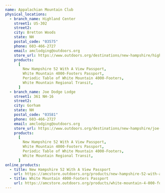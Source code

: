 ```yaml
---
name: Appalachian Mountain Club
physical_locations:
  - branch_name: Highland Center
    street1: US-302
    street2:
    city: Bretton Woods
    state: NH
    postal_code: "03575"
    phone: 603-466-2727
    email: amclodging@outdoors.org
    store_url: https://www.outdoors.org/destinations/new-hampshire/highland-center/
    products:
      [
        New Hampshire 52 With A View Passport,
        White Mountain 4000-Footers Passport,
        Periodic Table of White Mountain 4000-Footers,
        White Mountain Regional Transit,
      ]
  - branch_name: Joe Dodge Lodge
    street1: 361 NH-16
    street2:
    city: Gorham
    state: NH
    postal_code: "03581"
    phone: 603-466-2727
    email: amclodging@outdoors.org
    store_url: https://www.outdoors.org/destinations/new-hampshire/joe-dodge-lodge/
    products:
      [
        New Hampshire 52 With A View Passport,
        White Mountain 4000-Footers Passport,
        Periodic Table of White Mountain 4000-Footers,
        White Mountain Regional Transit,
      ]
online_products:
  - title: New Hampshire 52 With A View Passport
    url: https://amcstore.outdoors.org/products/new-hampshire-52-with-a-view-passport-1
  - title: White Mountain 4000-Footers Passport
    url: https://amcstore.outdoors.org/products/white-mountain-4-000-footer-passport-1
---
```

